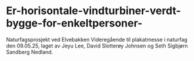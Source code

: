 # Er-horisontale-vindturbiner-verdt-bygge-for-enkeltpersoner-
Naturfagsprosjekt ved Elvebakken Videregående til plakatmesse i naturfag den 09.05.25, laget av Jeyu Lee, David Slotterøy Johnsen og Seth Sigbjørn Sandberg Nedland.
